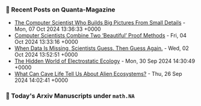 ### 📝 Recent Posts on Quanta-Magazine
<!-- quanta starts -->
* <a href="https://www.quantamagazine.org/the-computer-scientist-who-builds-big-pictures-from-small-details-20241007/">The Computer Scientist Who Builds Big Pictures From Small Details</a> - Mon, 07 Oct 2024 13:36:33 +0000
* <a href="https://www.quantamagazine.org/computer-scientists-combine-two-beautiful-proof-methods-20241004/">Computer Scientists Combine Two ‘Beautiful’ Proof Methods</a> - Fri, 04 Oct 2024 13:33:16 +0000
* <a href="https://www.quantamagazine.org/when-data-is-missing-scientists-guess-then-guess-again-20241002/">When Data Is Missing, Scientists Guess. Then Guess Again.</a> - Wed, 02 Oct 2024 13:52:51 +0000
* <a href="https://www.quantamagazine.org/the-hidden-world-of-electrostatic-ecology-20240930/">The Hidden World of Electrostatic Ecology</a> - Mon, 30 Sep 2024 14:30:49 +0000
* <a href="https://www.quantamagazine.org/what-can-cave-life-tell-us-about-alien-ecosystems-20240926/">What Can Cave Life Tell Us About Alien Ecosystems?</a> - Thu, 26 Sep 2024 14:02:41 +0000
<!-- quanta ends -->

### 📝 Today's Arxiv Manuscripts under ``math.NA``
<!-- arxiv-math-na starts -->

<!-- arxiv-math-na ends -->
